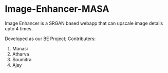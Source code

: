 # Image-Enhancer-MASA


Image Enhancer is a SRGAN based webapp that can upscale image details upto 4 times.


Developed as our BE Project;
Contributers:
1) Manasi
2) Atharva
3) Soumitra
4) Ajay